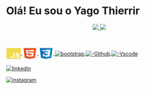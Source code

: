 # Olá! Eu sou o Yago Thierrir

<div align="center">
  <a href="https://github.com/Yago14">
    <img height="180em" src="https://github-readme-stats.vercel.app/api?username=yago14&show_icons=true&theme=cobalt&include_all_commits=true&count_private=true"/>
  <img height="180em" src="https://github-readme-stats.vercel.app/api/top-langs/?username=yago14&layout=compact&langs_count=7&theme=cobalt"/>
</div>

##
<div style="display: inline_block"><br>
  <img align="center" alt="-Js" height="30" width="40" src="https://raw.githubusercontent.com/devicons/devicon/master/icons/javascript/javascript-plain.svg">
  <img align="center" alt="-HTML" height="30" width="40" src="https://raw.githubusercontent.com/devicons/devicon/master/icons/html5/html5-original.svg">
  <img align="center" alt="-CSS" height="30" width="40" src="https://raw.githubusercontent.com/devicons/devicon/master/icons/css3/css3-original.svg">
  <img align="center" alt="bootstrap" heigt="30" width="40" src="https://cdn.jsdelivr.net/gh/devicons/devicon/icons/bootstrap/bootstrap-plain.svg" />
  <img align="center" alt="-Github" height="30" width="40" src="https://cdn.jsdelivr.net/gh/devicons/devicon/icons/github/github-original.svg" />
  <img align="center" alt="-Vscode" height="30" width="40" src="https://cdn.jsdelivr.net/gh/devicons/devicon/icons/vscode/vscode-original.svg" />


  </div><br>

  <div style="display: inline_block;><br>
  <a href="https://www.linkedin.com/in/yago-thierrir-836944224/" target="_blank"><img alt="linkedin" src="https://img.shields.io/badge/-LinkedIn-%230077B5?style=for-the-badge&logo=linkedin&logoColor=white"> </a>
  

  <a href="https://www.instagram.com/thyerrir/" target="_blank"><img alt="instagram" src="https://img.shields.io/badge/-Instagram-%23E4405F?style=for-the-badge&logo=instagram&logoColor=white"> </a>

  </div>
  
  
